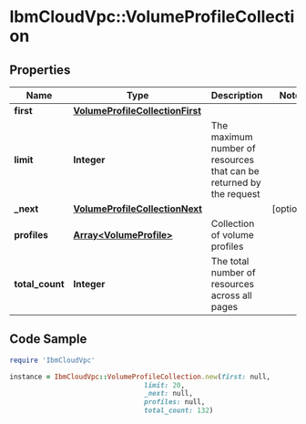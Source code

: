# IbmCloudVpc::VolumeProfileCollection

## Properties

Name | Type | Description | Notes
------------ | ------------- | ------------- | -------------
**first** | [**VolumeProfileCollectionFirst**](VolumeProfileCollectionFirst.md) |  | 
**limit** | **Integer** | The maximum number of resources that can be returned by the request | 
**_next** | [**VolumeProfileCollectionNext**](VolumeProfileCollectionNext.md) |  | [optional] 
**profiles** | [**Array&lt;VolumeProfile&gt;**](VolumeProfile.md) | Collection of volume profiles | 
**total_count** | **Integer** | The total number of resources across all pages | 

## Code Sample

```ruby
require 'IbmCloudVpc'

instance = IbmCloudVpc::VolumeProfileCollection.new(first: null,
                                 limit: 20,
                                 _next: null,
                                 profiles: null,
                                 total_count: 132)
```



